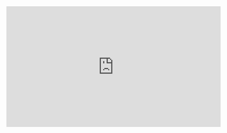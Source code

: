 <iframe width="560" height="315" src="https://www.youtube.com/embed/Wil6V0sYHf8?si=nMXT3ntKa-_CowUS" title="YouTube video player" frameborder="0" allow="accelerometer; autoplay; clipboard-write; encrypted-media; gyroscope; picture-in-picture; web-share" referrerpolicy="strict-origin-when-cross-origin" allowfullscreen></iframe>

